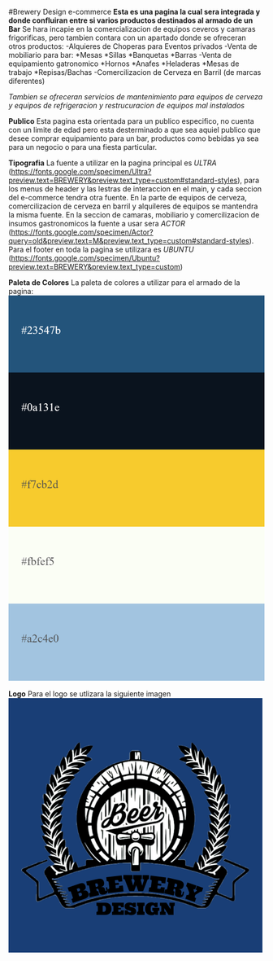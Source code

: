 #Brewery Design e-commerce
**Esta es una pagina la cual sera integrada y donde confluiran entre si varios productos destinados al armado de un Bar**
Se hara incapie en la comercializacion de equipos ceveros y camaras frigorificas, pero tambien contara con un apartado donde se ofreceran otros productos:
-Alquieres de Choperas para Eventos privados
-Venta de mobiliario para bar:
 *Mesas
 *Sillas
 *Banquetas
 *Barras
-Venta de equipamiento gatronomico
 *Hornos
 *Anafes
 *Heladeras
 *Mesas de trabajo
 *Repisas/Bachas
-Comercilizacion de Cerveza en Barril (de marcas diferentes)

*Tambien se ofreceran servicios de mantenimiento para equipos de cerveza y equipos de refrigeracion y restrucuracion de equipos mal instalados*

**__Publico__**
Esta pagina esta orientada para un publico especifico, no cuenta con un limite de edad pero esta desterminado a que sea aquiel publico que desee comprar equipamiento para un bar, productos como bebidas ya sea para un negocio o para una fiesta particular.

**Tipografia**
La fuente a utilizar en la pagina principal es *ULTRA* (https://fonts.google.com/specimen/Ultra?preview.text=BREWERY&preview.text_type=custom#standard-styles), para los menus de header y las lestras de interaccion en el main, y cada seccion del e-commerce tendra otra fuente. En la parte de equipos de cerveza, comercilizacion de cerveza en barril y alquileres de equipos se mantendra la misma fuente. En la seccion de camaras, mobiliario y comercilizacion de insumos gastronomicos la fuente a usar sera *ACTOR* (https://fonts.google.com/specimen/Actor?query=old&preview.text=M&preview.text_type=custom#standard-styles).
Para el footer en toda la pagina se utilizara es *UBUNTU* (https://fonts.google.com/specimen/Ubuntu?preview.text=BREWERY&preview.text_type=custom)

**Paleta de Colores**
La paleta de colores a utilizar para el armado de la pagina:
![esta es la paleta de colores](./brewery.png)

**__Logo__**
Para el logo se utlizara la siguiente imagen
![este es el logo](./assets/img/Latam%20Logo%20de%20Cerveza%20Artesanal%20Negro%20Naranja%20(1).png)